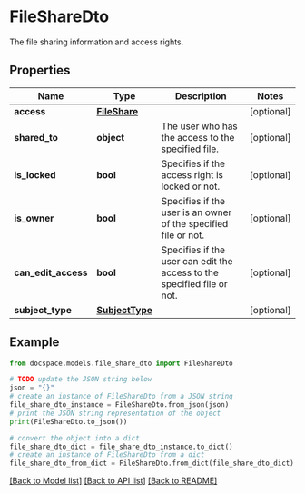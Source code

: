 # FileShareDto

The file sharing information and access rights.

## Properties

Name | Type | Description | Notes
------------ | ------------- | ------------- | -------------
**access** | [**FileShare**](FileShare.md) |  | [optional] 
**shared_to** | **object** | The user who has the access to the specified file. | [optional] 
**is_locked** | **bool** | Specifies if the access right is locked or not. | [optional] 
**is_owner** | **bool** | Specifies if the user is an owner of the specified file or not. | [optional] 
**can_edit_access** | **bool** | Specifies if the user can edit the access to the specified file or not. | [optional] 
**subject_type** | [**SubjectType**](SubjectType.md) |  | [optional] 

## Example

```python
from docspace.models.file_share_dto import FileShareDto

# TODO update the JSON string below
json = "{}"
# create an instance of FileShareDto from a JSON string
file_share_dto_instance = FileShareDto.from_json(json)
# print the JSON string representation of the object
print(FileShareDto.to_json())

# convert the object into a dict
file_share_dto_dict = file_share_dto_instance.to_dict()
# create an instance of FileShareDto from a dict
file_share_dto_from_dict = FileShareDto.from_dict(file_share_dto_dict)
```
[[Back to Model list]](../README.md#documentation-for-models) [[Back to API list]](../README.md#documentation-for-api-endpoints) [[Back to README]](../README.md)


